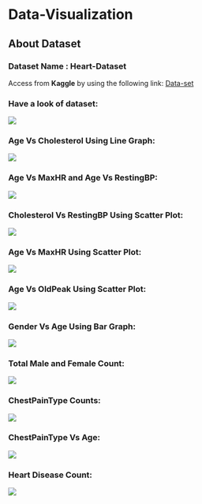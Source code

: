 # Data-Visualization
## About Dataset
### Dataset Name : Heart-Dataset
Access from <b>Kaggle</b> by using the following link:
<a href = "kaggle datasets download -d pritsheta/heart-attack">Data-set</a>
### Have a look of dataset:
<img src = "my_images/Capture1.PNG"> </img>

### Age Vs Cholesterol Using Line Graph:
<img src = "my_images/Capture2.PNG"> </img>

### Age Vs MaxHR and Age Vs RestingBP:
<img src = "my_images/Capture3.PNG"> </img>

### Cholesterol Vs RestingBP Using Scatter Plot:
<img src = "my_images/Capture4.PNG"> </img>

### Age Vs MaxHR Using Scatter Plot:
<img src = "my_images/Capture5.PNG"> </img>

### Age Vs OldPeak Using Scatter Plot:
<img src = "my_images/Capture6.PNG"> </img>

### Gender Vs Age Using Bar Graph:
<img src = "my_images/Capture7.PNG"> </img>

### Total Male and Female Count:
<img src = "my_images/Capture8.PNG"> </img>

### ChestPainType Counts:
<img src = "my_images/Capture9.PNG"> </img>

### ChestPainType Vs Age:
<img src = "my_images/Capture10.PNG"> </img>

### Heart Disease Count:
<img src = "my_images/Capture11.PNG"> </img>








